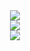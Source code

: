 <div align="center"> <img src="https://github-readme-stats.vercel.app/api?username=DeLieMLmmer&show_icons=true"> </div>
<div align="center">
    <img src="https://activity-graph.herokuapp.com/graph?username=DeLieMLmmer&theme=xcode" />
</div>
<div align="center">
    <img  src="https://github-readme-stats.vercel.app/api/top-langs/?username=DeLieMLmmer&hide_title=true&hide_border=true&layout=compact&langs_count=6&text_color=000&icon_color=fff&bg_color=0,52fa5a,4dfcff,c64dff&theme=graywhite" />
</div>
